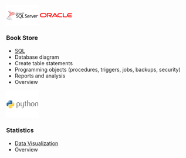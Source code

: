 <img align="center" src="logo/sqlserver.png" width="88px" > <img align="center" src="logo/oracle.png" width="88px" > 
### Book Store
* [SQL](Project_2.sql)
* Database diagram
* Create table statements
* Programming objects (procedures, triggers, jobs, backups, security)
* Reports and analysis
* Overview

<img align="center" src="logo/python.png" width="88px" >

### Statistics
* [Data Visualization](Project_3.ipynb)
* Overview

